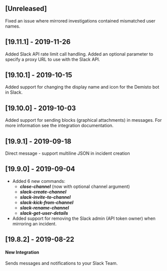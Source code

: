 ## [Unreleased]
Fixed an issue where mirrored investigations contained mismatched user names.

## [19.11.1] - 2019-11-26
Added Slack API rate limit call handling.
Added an optional parameter to specify a proxy URL to use with the Slack API. 

## [19.10.1] - 2019-10-15
Added support for changing the display name and icon for the Demisto bot in Slack.

## [19.10.0] - 2019-10-03
Added support for sending blocks (graphical attachments) in messages. For more information see the integration documentation.

## [19.9.1] - 2019-09-18
Direct message - support multiline JSON in incident creation



## [19.9.0] - 2019-09-04
  - Added 6 new commands:
    - ***close-channel*** (now with optional channel argument)
    - ***slack-create-channel***
    - ***slack-invite-to-channel***
    - ***slack-kick-from-channel***
    - ***slack-rename-channel***
    - ***slack-get-user-details***
  - Added support for removing the Slack admin (API token owner) when mirroring an incident.


## [19.8.2] - 2019-08-22
#### New Integration
Sends messages and notifications to your Slack Team.
